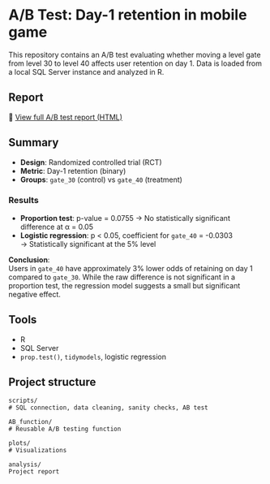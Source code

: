 # A/B Test: Day-1 retention in mobile game

This repository contains an A/B test evaluating whether moving a level gate from level 30 to level 40 affects user retention on day 1. Data is loaded from a local SQL Server instance and analyzed in R.

## Report

📄 [View full A/B test report (HTML)](analysis/ABreport.html)

## Summary

- **Design**: Randomized controlled trial (RCT)
- **Metric**: Day-1 retention (binary)
- **Groups**: `gate_30` (control) vs `gate_40` (treatment)

### Results

- **Proportion test**: p-value = 0.0755 → No statistically significant difference at α = 0.05  
- **Logistic regression**: p < 0.05, coefficient for `gate_40` = -0.0303  
  → Statistically significant at the 5% level

**Conclusion**:  
Users in `gate_40` have approximately 3% lower odds of retaining on day 1 compared to `gate_30`. While the raw difference is not significant in a proportion test, the regression model suggests a small but significant negative effect.

## Tools

- R  
- SQL Server  
- `prop.test()`, `tidymodels`, logistic regression

## Project structure
```
scripts/ 
# SQL connection, data cleaning, sanity checks, AB test 

AB_function/ 
# Reusable A/B testing function

plots/ 
# Visualizations 

analysis/ 
Project report 
```